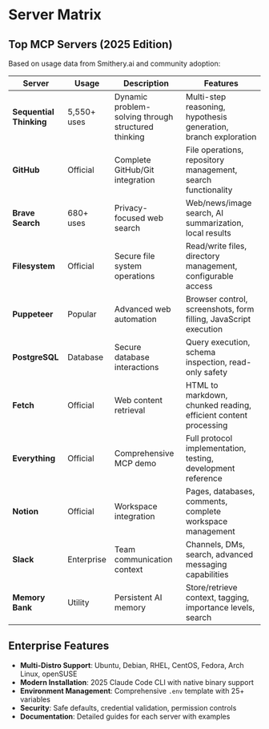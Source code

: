 # Server Matrix

## Top MCP Servers (2025 Edition)
Based on usage data from Smithery.ai and community adoption:

| Server | Usage | Description | Features |
|--------|--------|-------------|----------|
| **Sequential Thinking** | 5,550+ uses | Dynamic problem-solving through structured thinking | Multi-step reasoning, hypothesis generation, branch exploration |
| **GitHub** | Official | Complete GitHub/Git integration | File operations, repository management, search functionality |
| **Brave Search** | 680+ uses | Privacy-focused web search | Web/news/image search, AI summarization, local results |
| **Filesystem** | Official | Secure file system operations | Read/write files, directory management, configurable access |
| **Puppeteer** | Popular | Advanced web automation | Browser control, screenshots, form filling, JavaScript execution |
| **PostgreSQL** | Database | Secure database interactions | Query execution, schema inspection, read-only safety |
| **Fetch** | Official | Web content retrieval | HTML to markdown, chunked reading, efficient content processing |
| **Everything** | Official | Comprehensive MCP demo | Full protocol implementation, testing, development reference |
| **Notion** | Official | Workspace integration | Pages, databases, comments, complete workspace management |
| **Slack** | Enterprise | Team communication context | Channels, DMs, search, advanced messaging capabilities |
| **Memory Bank** | Utility | Persistent AI memory | Store/retrieve context, tagging, importance levels, search |

## Enterprise Features
- **Multi-Distro Support**: Ubuntu, Debian, RHEL, CentOS, Fedora, Arch Linux, openSUSE
- **Modern Installation**: 2025 Claude Code CLI with native binary support
- **Environment Management**: Comprehensive `.env` template with 25+ variables
- **Security**: Safe defaults, credential validation, permission controls
- **Documentation**: Detailed guides for each server with examples
